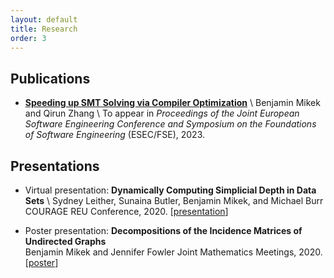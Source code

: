 ```yaml
---
layout: default
title: Research
order: 3
---
```


## Publications
+ **[Speeding up SMT Solving via Compiler Optimization](\resources\FSE_SLOT.pdf)** \\
Benjamin Mikek and Qirun Zhang \\
To appear in *Proceedings of the Joint European Software Engineering Conference and Symposium on the Foundations of Software Engineering* (ESEC/FSE), 2023.

## Presentations
+ Virtual presentation: **Dynamically Computing Simplicial Depth in Data Sets** \\
Sydney Leither, Sunaina Butler, Benjamin Mikek, and Michael Burr
COURAGE REU Conference, 2020. \[[presentation](\resources\depth.pdf)]

+ Poster presentation: **Decompositions of the Incidence Matrices of Undirected Graphs**  <br>
Benjamin Mikek and Jennifer Fowler
Joint Mathematics Meetings, 2020. \[[poster](\resources\JMM_Poster.pdf)\]